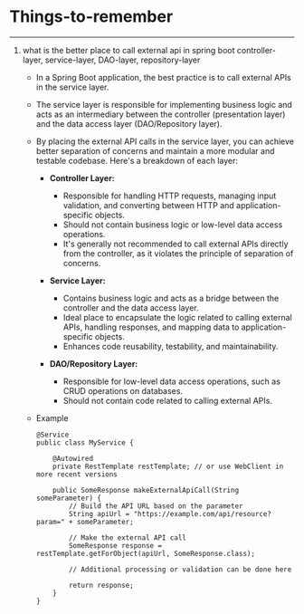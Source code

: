 # Things-to-remember

----------------

1. what is the better place to call external api in spring boot
   controller-layer, service-layer, DAO-layer, repository-layer
   
   - In a Spring Boot application, the best practice is to call external APIs in the service layer. 
   
   - The service layer is responsible for implementing business logic and acts as an intermediary between the controller (presentation layer) and the data access layer (DAO/Repository layer). 
   
   - By placing the external API calls in the service layer, you can achieve better separation of concerns and maintain a more modular and testable codebase. Here's a breakdown of each layer:
     
     - **Controller Layer:**
       
       - Responsible for handling HTTP requests, managing input validation, and converting between HTTP and application-specific objects.
       - Should not contain business logic or low-level data access operations.
       - It's generally not recommended to call external APIs directly from the controller, as it violates the principle of separation of concerns.
     
     - **Service Layer:**
       
       - Contains business logic and acts as a bridge between the controller and the data access layer.
       - Ideal place to encapsulate the logic related to calling external APIs, handling responses, and mapping data to application-specific objects.
       - Enhances code reusability, testability, and maintainability.
     
     - **DAO/Repository Layer:**
       
       - Responsible for low-level data access operations, such as CRUD operations on databases.
       - Should not contain code related to calling external APIs.
   
   - Example
     
     ```
     @Service
     public class MyService {
         
         @Autowired
         private RestTemplate restTemplate; // or use WebClient in more recent versions
     
         public SomeResponse makeExternalApiCall(String someParameter) {
             // Build the API URL based on the parameter
             String apiUrl = "https://example.com/api/resource?param=" + someParameter;
     
             // Make the external API call
             SomeResponse response = restTemplate.getForObject(apiUrl, SomeResponse.class);
     
             // Additional processing or validation can be done here
     
             return response;
         }
     }
     ```
     
     
   
   